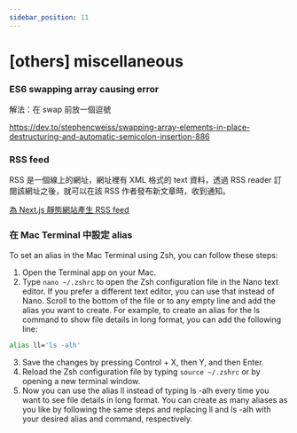 ```yaml
---
sidebar_position: 11
---
```


# [others] miscellaneous

### ES6 swapping array causing error

解法：在 swap 前放一個逗號

https://dev.to/stephencweiss/swapping-array-elements-in-place-destructuring-and-automatic-semicolon-insertion-886

### RSS feed

RSS 是一個線上的網址，網址裡有 XML 格式的 text 資料，透過 RSS reader 訂閱該網址之後，就可以在該 RSS 作者發布新文章時，收到通知。

[為 Next.js 靜態網站產生 RSS feed](https://code.kpman.cc/2021/05/25/next-js-rss/)

### 在 Mac Terminal 中設定 alias

To set an alias in the Mac Terminal using Zsh, you can follow these steps:

1. Open the Terminal app on your Mac.
2. Type `nano ~/.zshrc` to open the Zsh configuration file in the Nano text editor. If you prefer a different text editor, you can use that instead of Nano.
   Scroll to the bottom of the file or to any empty line and add the alias you want to create. For example, to create an alias for the ls command to show file details in long format, you can add the following line:

```zsh
alias ll='ls -alh'
```

3. Save the changes by pressing Control + X, then Y, and then Enter.
4. Reload the Zsh configuration file by typing `source ~/.zshrc` or by opening a new terminal window.
5. Now you can use the alias ll instead of typing ls -alh every time you want to see file details in long format. You can create as many aliases as you like by following the same steps and replacing ll and ls -alh with your desired alias and command, respectively.
